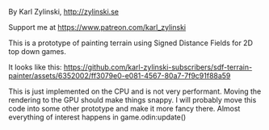 By Karl Zylinski, http://zylinski.se

Support me at https://www.patreon.com/karl_zylinski

This is a prototype of painting terrain using Signed Distance Fields for 2D top down games.

It looks like this:
https://github.com/karl-zylinski-subscribers/sdf-terrain-painter/assets/6352002/ff3079e0-e081-4567-80a7-7f9c91f88a59

This is just implemented on the CPU and is not very performant. Moving the rendering to the GPU should make things snappy. I will probably move this code into some other prototype and make it more fancy there. Almost everything of interest happens in game.odin:update()

